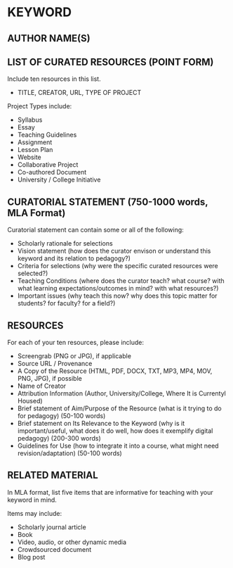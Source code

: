 # KEYWORD 

## AUTHOR NAME(S)

## LIST OF CURATED RESOURCES (POINT FORM)

Include ten resources in this list. 

* TITLE, CREATOR, URL, TYPE OF PROJECT 

Project Types include: 
* Syllabus
* Essay
* Teaching Guidelines
* Assignment
* Lesson Plan 
* Website 
* Collaborative Project
* Co-authored Document 
* University / College Initiative 

## CURATORIAL STATEMENT (750-1000 words, MLA Format)

Curatorial statement can contain some or all of the following: 

* Scholarly rationale for selections 
* Vision statement (how does the curator envison or understand this keyword and its relation to pedagogy?) 
* Criteria for selections (why were the specific curated resources were selected?) 
* Teaching Conditions (where does the curator teach? what course? with what learning expectations/outcomes in mind? with what resources?) 
* Important issues (why teach this now? why does this topic matter for students? for faculty? for a field?) 

## RESOURCES

For each of your ten resources, please include: 

* Screengrab (PNG or JPG), if applicable 
* Source URL / Provenance
* A Copy of the Resource (HTML, PDF, DOCX, TXT, MP3, MP4, MOV, PNG, JPG), if possible 
* Name of Creator
* Attribution Information (Author, University/College, Where It is Currentyl Housed) 
* Brief statement of Aim/Purpose of the Resource (what is it trying to do for pedagogy) (50-100 words) 
* Brief statement on Its Relevance to the Keyword (why is it important/useful, what does it do well, how does it exemplify digital pedagogy) (200-300 words)
* Guidelines for Use (how to integrate it into a course, what might need revision/adaptation) (50-100 words) 

## RELATED MATERIAL 

In MLA format, list five items that are informative for teaching with your keyword in mind. 

Items may include: 
* Scholarly journal article
* Book 
* Video, audio, or other dynamic media
* Crowdsourced document 
* Blog post 


